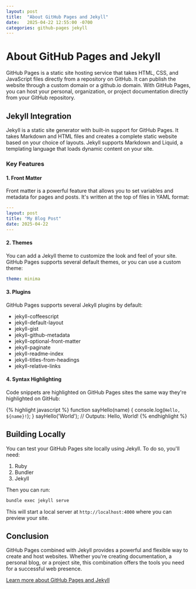 ```yaml
---
layout: post
title:  "About GitHub Pages and Jekyll"
date:   2025-04-22 12:55:00 -0700
categories: github-pages jekyll
---
```


# About GitHub Pages and Jekyll

GitHub Pages is a static site hosting service that takes HTML, CSS, and JavaScript files directly from a repository on GitHub. It can publish the website through a custom domain or a github.io domain. With GitHub Pages, you can host your personal, organization, or project documentation directly from your GitHub repository.

## Jekyll Integration

Jekyll is a static site generator with built-in support for GitHub Pages. It takes Markdown and HTML files and creates a complete static website based on your choice of layouts. Jekyll supports Markdown and Liquid, a templating language that loads dynamic content on your site.

### Key Features

#### 1. Front Matter

Front matter is a powerful feature that allows you to set variables and metadata for pages and posts. It's written at the top of files in YAML format:

```yaml
---
layout: post
title: "My Blog Post"
date: 2025-04-22
---
```

#### 2. Themes

You can add a Jekyll theme to customize the look and feel of your site. GitHub Pages supports several default themes, or you can use a custom theme:

```yaml
theme: minima
```

#### 3. Plugins

GitHub Pages supports several Jekyll plugins by default:

- jekyll-coffeescript
- jekyll-default-layout
- jekyll-gist
- jekyll-github-metadata
- jekyll-optional-front-matter
- jekyll-paginate
- jekyll-readme-index
- jekyll-titles-from-headings
- jekyll-relative-links

#### 4. Syntax Highlighting

Code snippets are highlighted on GitHub Pages sites the same way they're highlighted on GitHub:

{% highlight javascript %}
function sayHello(name) {
  console.log(`Hello, ${name}!`);
}
sayHello('World');
// Outputs: Hello, World!
{% endhighlight %}

## Building Locally

You can test your GitHub Pages site locally using Jekyll. To do so, you'll need:

1. Ruby
2. Bundler
3. Jekyll

Then you can run:

```bash
bundle exec jekyll serve
```

This will start a local server at `http://localhost:4000` where you can preview your site.

## Conclusion

GitHub Pages combined with Jekyll provides a powerful and flexible way to create and host websites. Whether you're creating documentation, a personal blog, or a project site, this combination offers the tools you need for a successful web presence.

[Learn more about GitHub Pages and Jekyll](https://docs.github.com/en/pages/setting-up-a-github-pages-site-with-jekyll/about-github-pages-and-jekyll) 